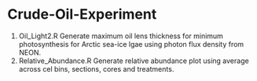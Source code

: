 # Crude-Oil-Experiment

1) Oil_Light2.R Generate maximum oil lens thickness for minimum photosynthesis for Arctic sea-ice lgae using photon flux density from NEON.
2) Relative_Abundance.R Generate relative abundance plot using average across cel bins, sections, cores and treatments.
